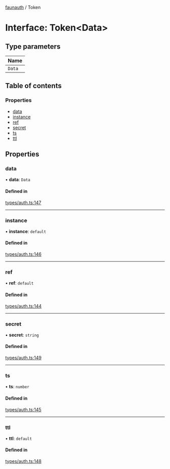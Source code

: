 [faunauth](../index.md) / Token

# Interface: Token<Data\>

## Type parameters

| Name |
| :------ |
| `Data` |

## Table of contents

### Properties

- [data](Token.md#data)
- [instance](Token.md#instance)
- [ref](Token.md#ref)
- [secret](Token.md#secret)
- [ts](Token.md#ts)
- [ttl](Token.md#ttl)

## Properties

### data

• **data**: `Data`

#### Defined in

[types/auth.ts:147](https://github.com/alexnitta/faunauth/blob/d68d595/src/types/auth.ts#L147)

___

### instance

• **instance**: `default`

#### Defined in

[types/auth.ts:146](https://github.com/alexnitta/faunauth/blob/d68d595/src/types/auth.ts#L146)

___

### ref

• **ref**: `default`

#### Defined in

[types/auth.ts:144](https://github.com/alexnitta/faunauth/blob/d68d595/src/types/auth.ts#L144)

___

### secret

• **secret**: `string`

#### Defined in

[types/auth.ts:149](https://github.com/alexnitta/faunauth/blob/d68d595/src/types/auth.ts#L149)

___

### ts

• **ts**: `number`

#### Defined in

[types/auth.ts:145](https://github.com/alexnitta/faunauth/blob/d68d595/src/types/auth.ts#L145)

___

### ttl

• **ttl**: `default`

#### Defined in

[types/auth.ts:148](https://github.com/alexnitta/faunauth/blob/d68d595/src/types/auth.ts#L148)

